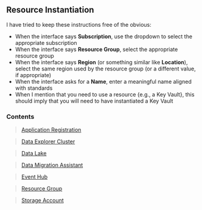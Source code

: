 ## Resource Instantiation

I have tried to keep these instructions free of the obvious:

* When the interface says **Subscription**, use the dropdown to select the appropriate subscription
* When the interface says **Resource Group**, select the appropriate resource group
* When the interface says **Region** (or something similar like **Location**), select the same region used by the resource group (or a different value, if appropriate)
* When the interface asks for a **Name**, enter a meaningful name aligned with standards
* When I mention that you need to use a resource {e.g., a Key Vault}, this should imply that you will need to have instantiated a Key Vault

### Contents

> [Application Registration](PrepareResources_ApplicationRegistration.md)

> [Data Explorer Cluster](https://github.com/richchapler/AzureDataSolutions/wiki/Data-Explorer-Cluster)

> [Data Lake](https://github.com/richchapler/AzureDataSolutions/wiki/Data-Lake)

> [Data Migration Assistant](https://www.microsoft.com/en-us/download/details.aspx?id=53595)

> [Event Hub](https://github.com/richchapler/AzureDataSolutions/wiki/Event-Hub)

> [Resource Group](https://github.com/richchapler/AzureDataSolutions/wiki/Resource-Group)

> [Storage Account](https://github.com/richchapler/AzureDataSolutions/wiki/Storage-Account)
